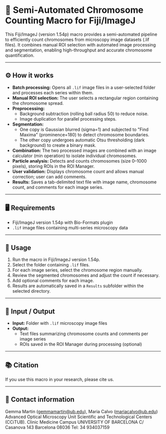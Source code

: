 # 🧬 Semi-Automated Chromosome Counting Macro for Fiji/ImageJ

This Fiji/ImageJ (version 1.54p) macro provides a semi-automated pipeline to efficiently count chromosomes from microscopy image datasets (.lif files). It combines manual ROI selection with automated image processing and segmentation, enabling high-throughput and accurate chromosome quantification.

---

## ⚙️ How it works

- **Batch processing:** Opens all `.lif` image files in a user-selected folder and processes each series within them.
- **Manual ROI selection:** The user selects a rectangular region containing the chromosome spread.
- **Preprocessing:**  
  - Background subtraction (rolling ball radius 50) to reduce noise.  
  - Image duplication for parallel processing steps.
- **Segmentation:**  
  - One copy is Gaussian blurred (sigma=1) and subjected to "Find Maxima" (prominence=180) to detect chromosome boundaries.  
  - The other copy undergoes automatic Otsu thresholding (dark background) to create a binary mask.
- **Combination:** The two processed images are combined with an image calculator (min operation) to isolate individual chromosomes.
- **Particle analysis:** Detects and counts chromosomes (size 0–1000 pixels), storing ROIs in the ROI Manager.
- **User validation:** Displays chromosome count and allows manual correction; user can add comments.
- **Results:** Saves a tab-delimited text file with image name, chromosome count, and comments for each image series.

---

## 🖥️ Requirements

- Fiji/ImageJ version 1.54p with Bio-Formats plugin  
- `.lif` image files containing multi-series microscopy data

---

## 🚀 Usage

1. Run the macro in Fiji/ImageJ version 1.54p.  
2. Select the folder containing `.lif` files.  
3. For each image series, select the chromosome region manually.  
4. Review the segmented chromosomes and adjust the count if necessary.  
5. Add optional comments for each image.  
6. Results are automatically saved in a `Results` subfolder within the selected directory.

---

## 📁 Input / Output

- **Input:** Folder with `.lif` microscopy image files  
- **Output:**  
  - Text files summarizing chromosome counts and comments per image series  
  - ROIs saved in the ROI Manager during processing (optional)

---

## 📚 Citation

If you use this macro in your research, please cite us.

---

## 🙌 Contact information

Gemma Martin (gemmamartin@ub.edu), Maria Calvo (mariacalvo@ub.edu)
Advanced Optical Microscopy Unit
Scientific and Technological Centers (CCiTUB). Clinic Medicine Campus
UNIVERSITY OF BARCELONA
C/ Casanova 143
Barcelona 08036
Tel: 34 934037159
